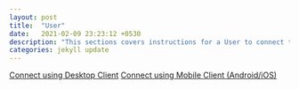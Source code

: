 ```yaml
---
layout: post
title:  "User"
date:   2021-02-09 23:23:12 +0530
description: "This sections covers instructions for a User to connect to ownCloud server using Desktop or Mobile Client"
categories: jekyll update
---
```

[Connect using Desktop Client](/ownCloudShubha.github.io/desktopclient/)
[Connect using Mobile Client (Android/iOS)](/ownCloudShubha.github.io/mobileclient/)
